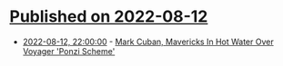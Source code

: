 # [Published on 2022-08-12](index.md)

* [2022-08-12, 22:00:00](https://yro.slashdot.org/story/22/08/12/1912228/mark-cuban-mavericks-in-hot-water-over-voyager-ponzi-scheme?utm_source=rss1.0mainlinkanon&utm_medium=feed) - [Mark Cuban, Mavericks In Hot Water Over Voyager 'Ponzi Scheme'](https://yro.slashdot.org/story/22/08/12/1912228/mark-cuban-mavericks-in-hot-water-over-voyager-ponzi-scheme?utm_source=rss1.0mainlinkanon&utm_medium=feed)
